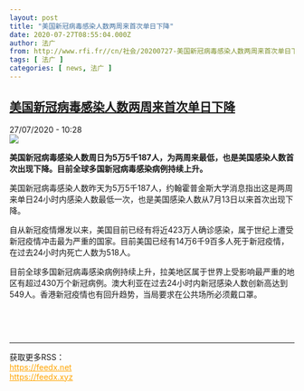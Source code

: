 ```yaml
---
layout: post
title: "美国新冠病毒感染人数两周来首次单日下降"
date: 2020-07-27T08:55:04.000Z
author: 法广
from: http://www.rfi.fr//cn/社会/20200727-美国新冠病毒感染人数两周来首次单日下降
tags: [ 法广 ]
categories: [ news, 法广 ]
---
```

<!--1595840104000-->
[美国新冠病毒感染人数两周来首次单日下降](http://www.rfi.fr//cn/%E7%A4%BE%E4%BC%9A/20200727-%E7%BE%8E%E5%9B%BD%E6%96%B0%E5%86%A0%E7%97%85%E6%AF%92%E6%84%9F%E6%9F%93%E4%BA%BA%E6%95%B0%E4%B8%A4%E5%91%A8%E6%9D%A5%E9%A6%96%E6%AC%A1%E5%8D%95%E6%97%A5%E4%B8%8B%E9%99%8D)
------

<div>
<div>27/07/2020 - 10:28</div><img src="https://s.rfi.fr/media/display/43c97840-c3d5-11ea-b5a7-005056a964fe/w:310/p:16x9/5ffad59ccb41f1419d9bd770ff5a1e2b9030d611.jpg"><p><strong>美国新冠病毒感染人数周日为5万5千187人，为两周来最低，也是美国感染人数首次出现下降。目前全球多国新冠病毒感染病例持续上升。</strong></p><div class="t-content__body u-clearfix"><div class="m-interstitial"></div><p>美国新冠病毒感染人数昨天为5万5千187人，约翰霍普金斯大学消息指出这是两周来单日24小时内感染人数最低一次，也是美国感染人数从7月13日以来首次出现下降。</p><p>自从新冠疫情爆发以来，美国目前已经有将近423万人确诊感染，属于世纪上遭受新冠疫情冲击最为严重的国家。目前美国已经有14万6千9百多人死于新冠疫情，在过去24小时内死亡人数为518人。</p><p>目前全球多国新冠病毒感染病例持续上升，拉美地区属于世界上受影响最严重的地区有超过430万个新冠病例。澳大利亚在过去24小时内新冠感染人数创新高达到549人。香港新冠疫情也有回升趋势，当局要求在公共场所必须戴口罩。</p><p> </p><div class="o-self-promo o-self-promo--nl o-self-promo--hidden" data-selfpromo-newsletter></div><div class="o-self-promo o-self-promo--app o-self-promo--hidden" data-selfpromo-app></div></div><br><hr><div>获取更多RSS：<br><a href="https://feedx.net" style="color:orange" target="_blank">https://feedx.net</a> <br><a href="https://feedx.xyz" style="color:orange" target="_blank">https://feedx.xyz</a><br></div>
</div>
